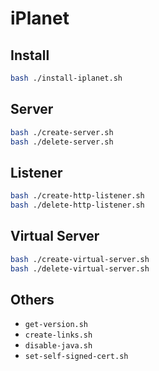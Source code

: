 # iPlanet

## Install

```bash
bash ./install-iplanet.sh
```

## Server

```bash
bash ./create-server.sh
bash ./delete-server.sh
```

## Listener

```bash
bash ./create-http-listener.sh
bash ./delete-http-listener.sh
```

## Virtual Server

```bash
bash ./create-virtual-server.sh
bash ./delete-virtual-server.sh
```

## Others

- `get-version.sh`
- `create-links.sh`
- `disable-java.sh`
- `set-self-signed-cert.sh`
